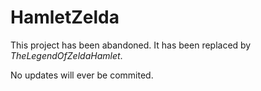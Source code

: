 HamletZelda
==================

This project has been abandoned. It has been replaced by *TheLegendOfZeldaHamlet*.

No updates will ever be commited.